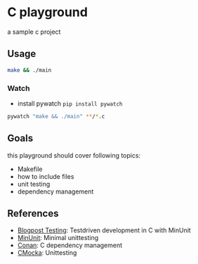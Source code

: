 # C playground

a sample c project

## Usage

```sh
make && ./main
```

### Watch

* install pywatch `pip install pywatch`

```sh
pywatch "make && ./main" **/*.c
```

## Goals

this playground should cover following topics:

* Makefile
* how to include files
* unit testing
* dependency management

## References

* [Blogpost Testing][testing]: Testdriven development in C with MinUnit
* [MinUnit][minunit]: Minimal unittesting
* [Conan][conan]: C dependency management
* [CMocka][cmocka]: Unittesting

[conan]: https://github.com/conan-io/conan
[minunit]: http://www.jera.com/techinfo/jtns/jtn002.html
[testing]: http://eradman.com/posts/tdd-in-c.html
[cmocka]: https://cmocka.org/
